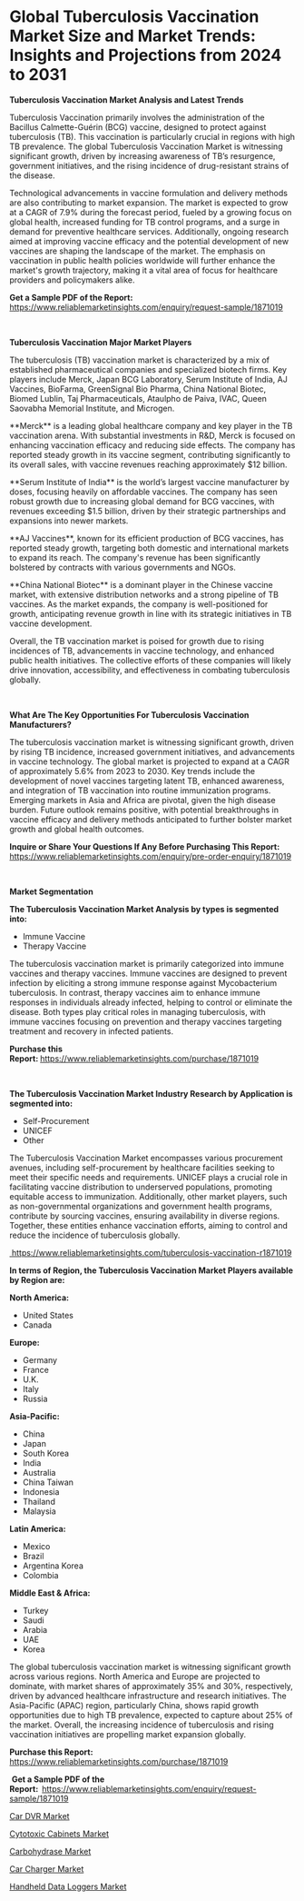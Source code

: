 <p><h1>Global Tuberculosis Vaccination Market Size and Market Trends: Insights and Projections from 2024 to 2031</h1></p><p><strong>Tuberculosis Vaccination Market Analysis and Latest Trends</strong></p>
<p><p>Tuberculosis Vaccination primarily involves the administration of the Bacillus Calmette-Guérin (BCG) vaccine, designed to protect against tuberculosis (TB). This vaccination is particularly crucial in regions with high TB prevalence. The global Tuberculosis Vaccination Market is witnessing significant growth, driven by increasing awareness of TB’s resurgence, government initiatives, and the rising incidence of drug-resistant strains of the disease. </p><p>Technological advancements in vaccine formulation and delivery methods are also contributing to market expansion. The market is expected to grow at a CAGR of 7.9% during the forecast period, fueled by a growing focus on global health, increased funding for TB control programs, and a surge in demand for preventive healthcare services. Additionally, ongoing research aimed at improving vaccine efficacy and the potential development of new vaccines are shaping the landscape of the market. The emphasis on vaccination in public health policies worldwide will further enhance the market's growth trajectory, making it a vital area of focus for healthcare providers and policymakers alike.</p></p>
<p><strong>Get a Sample PDF of the Report:&nbsp;</strong> <a href="https://www.reliablemarketinsights.com/enquiry/request-sample/1871019?utm_campaign=1602&utm_medium=2&utm_source=Github&utm_content=ia&utm_term=22102024&utm_id=tuberculosis-vaccination">https://www.reliablemarketinsights.com/enquiry/request-sample/1871019</a></p>
<p>&nbsp;</p>
<p><strong>Tuberculosis Vaccination Major Market Players</strong></p>
<p><p>The tuberculosis (TB) vaccination market is characterized by a mix of established pharmaceutical companies and specialized biotech firms. Key players include Merck, Japan BCG Laboratory, Serum Institute of India, AJ Vaccines, BioFarma, GreenSignal Bio Pharma, China National Biotec, Biomed Lublin, Taj Pharmaceuticals, Ataulpho de Paiva, IVAC, Queen Saovabha Memorial Institute, and Microgen.</p><p>**Merck** is a leading global healthcare company and key player in the TB vaccination arena. With substantial investments in R&D, Merck is focused on enhancing vaccination efficacy and reducing side effects. The company has reported steady growth in its vaccine segment, contributing significantly to its overall sales, with vaccine revenues reaching approximately $12 billion.</p><p>**Serum Institute of India** is the world’s largest vaccine manufacturer by doses, focusing heavily on affordable vaccines. The company has seen robust growth due to increasing global demand for BCG vaccines, with revenues exceeding $1.5 billion, driven by their strategic partnerships and expansions into newer markets.</p><p>**AJ Vaccines**, known for its efficient production of BCG vaccines, has reported steady growth, targeting both domestic and international markets to expand its reach. The company's revenue has been significantly bolstered by contracts with various governments and NGOs.</p><p>**China National Biotec** is a dominant player in the Chinese vaccine market, with extensive distribution networks and a strong pipeline of TB vaccines. As the market expands, the company is well-positioned for growth, anticipating revenue growth in line with its strategic initiatives in TB vaccine development.</p><p>Overall, the TB vaccination market is poised for growth due to rising incidences of TB, advancements in vaccine technology, and enhanced public health initiatives. The collective efforts of these companies will likely drive innovation, accessibility, and effectiveness in combating tuberculosis globally.</p></p>
<p>&nbsp;</p>
<p><strong>What Are The Key Opportunities For Tuberculosis Vaccination Manufacturers?</strong></p>
<p><p>The tuberculosis vaccination market is witnessing significant growth, driven by rising TB incidence, increased government initiatives, and advancements in vaccine technology. The global market is projected to expand at a CAGR of approximately 5.6% from 2023 to 2030. Key trends include the development of novel vaccines targeting latent TB, enhanced awareness, and integration of TB vaccination into routine immunization programs. Emerging markets in Asia and Africa are pivotal, given the high disease burden. Future outlook remains positive, with potential breakthroughs in vaccine efficacy and delivery methods anticipated to further bolster market growth and global health outcomes.</p></p>
<p><strong>Inquire or Share Your Questions If Any Before Purchasing This Report:</strong> <a href="https://www.reliablemarketinsights.com/enquiry/pre-order-enquiry/1871019?utm_campaign=1602&utm_medium=2&utm_source=Github&utm_content=ia&utm_term=22102024&utm_id=tuberculosis-vaccination">https://www.reliablemarketinsights.com/enquiry/pre-order-enquiry/1871019</a></p>
<p>&nbsp;</p>
<p><strong>Market Segmentation</strong></p>
<p><strong>The Tuberculosis Vaccination Market Analysis by types is segmented into:</strong></p>
<p><ul><li>Immune Vaccine</li><li>Therapy Vaccine</li></ul></p>
<p><p>The tuberculosis vaccination market is primarily categorized into immune vaccines and therapy vaccines. Immune vaccines are designed to prevent infection by eliciting a strong immune response against Mycobacterium tuberculosis. In contrast, therapy vaccines aim to enhance immune responses in individuals already infected, helping to control or eliminate the disease. Both types play critical roles in managing tuberculosis, with immune vaccines focusing on prevention and therapy vaccines targeting treatment and recovery in infected patients.</p></p>
<p><strong>Purchase this Report:&nbsp;</strong><a href="https://www.reliablemarketinsights.com/purchase/1871019?utm_campaign=1602&utm_medium=2&utm_source=Github&utm_content=ia&utm_term=22102024&utm_id=tuberculosis-vaccination">https://www.reliablemarketinsights.com/purchase/1871019</a></p>
<p>&nbsp;</p>
<p><strong>The Tuberculosis Vaccination Market Industry Research by Application is segmented into:</strong></p>
<p><ul><li>Self-Procurement</li><li>UNICEF</li><li>Other</li></ul></p>
<p><p>The Tuberculosis Vaccination Market encompasses various procurement avenues, including self-procurement by healthcare facilities seeking to meet their specific needs and requirements. UNICEF plays a crucial role in facilitating vaccine distribution to underserved populations, promoting equitable access to immunization. Additionally, other market players, such as non-governmental organizations and government health programs, contribute by sourcing vaccines, ensuring availability in diverse regions. Together, these entities enhance vaccination efforts, aiming to control and reduce the incidence of tuberculosis globally.</p></p>
<p><a href="https://www.reliablemarketinsights.com/tuberculosis-vaccination-r1871019?utm_campaign=1602&utm_medium=2&utm_source=Github&utm_content=ia&utm_term=22102024&utm_id=tuberculosis-vaccination">&nbsp;https://www.reliablemarketinsights.com/tuberculosis-vaccination-r1871019</a></p>
<p><strong>In terms of Region, the Tuberculosis Vaccination Market Players available by Region are:</strong></p>
<p>
    <p> <strong> North America: </strong>
        <ul>
            <li>United States</li>
            <li>Canada</li>
        </ul>
        </p> 
    <p> <strong> Europe: </strong>
        <ul>
            <li>Germany</li>
            <li>France</li>
            <li>U.K.</li>
            <li>Italy</li>
            <li>Russia</li>
        </ul>
        </p> 
    <p> <strong> Asia-Pacific: </strong>
        <ul>
            <li>China</li>
            <li>Japan</li>
            <li>South Korea</li>
            <li>India</li>
            <li>Australia</li>
            <li>China Taiwan</li>
            <li>Indonesia</li>
            <li>Thailand</li>
            <li>Malaysia</li>
        </ul>
        </p> 
    <p> <strong> Latin America: </strong>
        <ul>
            <li>Mexico</li>
            <li>Brazil</li>
            <li>Argentina Korea</li>
            <li>Colombia</li>
        </ul>
        </p> 
    <p> <strong> Middle East & Africa: </strong>
        <ul>
            <li>Turkey</li>
            <li>Saudi</li>
            <li>Arabia</li>
            <li>UAE</li>
            <li>Korea</li>
        </ul>
    </p>
    </p>
<p><p>The global tuberculosis vaccination market is witnessing significant growth across various regions. North America and Europe are projected to dominate, with market shares of approximately 35% and 30%, respectively, driven by advanced healthcare infrastructure and research initiatives. The Asia-Pacific (APAC) region, particularly China, shows rapid growth opportunities due to high TB prevalence, expected to capture about 25% of the market. Overall, the increasing incidence of tuberculosis and rising vaccination initiatives are propelling market expansion globally.</p></p>
<p><strong>Purchase this Report: </strong><a href="https://www.reliablemarketinsights.com/purchase/1871019?utm_campaign=1602&utm_medium=2&utm_source=Github&utm_content=ia&utm_term=22102024&utm_id=tuberculosis-vaccination">https://www.reliablemarketinsights.com/purchase/1871019</a></p>
<p>&nbsp;<strong>Get a Sample PDF of the Report:&nbsp;&nbsp;</strong><a href="https://www.reliablemarketinsights.com/enquiry/request-sample/1871019?utm_campaign=1602&utm_medium=2&utm_source=Github&utm_content=ia&utm_term=22102024&utm_id=tuberculosis-vaccination">https://www.reliablemarketinsights.com/enquiry/request-sample/1871019</a></p>
<p><strong></strong></p>
<p><p><a href="https://www.linkedin.com/pulse/car-dvr-industry-sector-new-technologies-market-impact-t9pcc?utm_campaign=1602&utm_medium=2&utm_source=Github&utm_content=ia&utm_term=22102024&utm_id=tuberculosis-vaccination">Car DVR Market</a></p><p><a href="https://github.com/rahu1506/Market-Research-Report-List-6/blob/main/cytotoxic-cabinets-market.md?utm_campaign=1602&utm_medium=2&utm_source=Github&utm_content=ia&utm_term=22102024&utm_id=tuberculosis-vaccination">Cytotoxic Cabinets Market</a></p><p><a href="https://www.linkedin.com/pulse/carbohydrase-industry-resonance-123-amplification-across-ekqvc?utm_campaign=1602&utm_medium=2&utm_source=Github&utm_content=ia&utm_term=22102024&utm_id=tuberculosis-vaccination">Carbohydrase Market</a></p><p><a href="https://www.linkedin.com/pulse/evaluating-car-charger-market-trends-growth-opportunities-gqh9c?utm_campaign=1602&utm_medium=2&utm_source=Github&utm_content=ia&utm_term=22102024&utm_id=tuberculosis-vaccination">Car Charger Market</a></p><p><a href="https://issuu.com/reportprime-2/docs/handheld-data-loggers-market-size-2_ec935ad6e53598?utm_campaign=1602&utm_medium=2&utm_source=Github&utm_content=ia&utm_term=22102024&utm_id=tuberculosis-vaccination">Handheld Data Loggers Market</a></p></p>